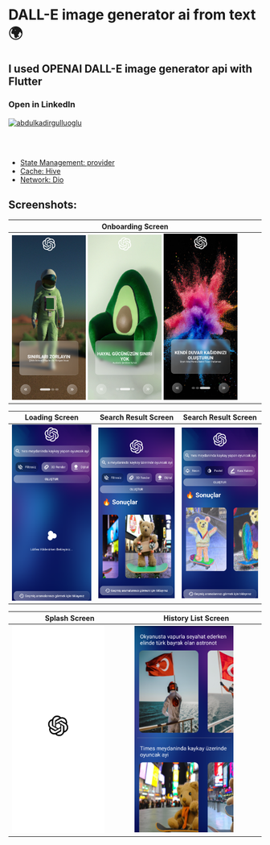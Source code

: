 # DALL-E image generator ai from text 🌍
## I used OPENAI DALL-E image generator api with Flutter

<h3 align="left">Open in LinkedIn</h3>
<p align="left">
<a href="https://linkedin.com/in/abdulkadirgulluoglu" target="blank"><img align="center" src="https://raw.githubusercontent.com/rahuldkjain/github-profile-readme-generator/master/src/images/icons/Social/linked-in-alt.svg" alt="abdulkadirgulluoglu" height="30" width="40" /></a>
</p>
<br></br>

- [State Management: provider](https://pub.dev/packages/provider)
- [Cache: Hive](https://pub.dev/packages/hive)
- [Network: Dio](https://pub.dev/packages/dio)


## Screenshots:
|**Onboarding Screen** |
| -------------- | 
|<img src="https://github.com/kadirgulluoglu/DallE_Flutter_Mobile_App/blob/main/assets/screenshots/o1.png" width=30%> <img src="https://github.com/kadirgulluoglu/DallE_Flutter_Mobile_App/blob/main/assets/screenshots/o2.png" width=30%> <img src="https://github.com/kadirgulluoglu/DallE_Flutter_Mobile_App/blob/main/assets/screenshots/o3.png" width=30%>|


|**Loading Screen** |**Search Result Screen**|**Search Result Screen**|
| ----------------- | ---------------------- | ---------------------- |
|<img src="https://github.com/kadirgulluoglu/DallE_Flutter_Mobile_App/blob/main/assets/screenshots/loading.png" width=100%>|<img src="https://github.com/kadirgulluoglu/DallE_Flutter_Mobile_App/blob/main/assets/screenshots/search_result.png" width=100%>|<img src="https://github.com/kadirgulluoglu/DallE_Flutter_Mobile_App/blob/main/assets/screenshots/search_result_2.png" width=100%%>|

|**Splash Screen** |**History List Screen**|
| ---------------- | ---------------------- |
|<img src="https://github.com/kadirgulluoglu/DallE_Flutter_Mobile_App/blob/main/assets/screenshots/splash.png" width=80% >|<img src="https://github.com/kadirgulluoglu/DallE_Flutter_Mobile_App/blob/main/assets/screenshots/history_list.png" width=80% >|

